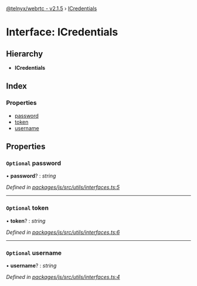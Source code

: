 [@telnyx/webrtc - v2.1.5](../README.md) › [ICredentials](icredentials.md)

# Interface: ICredentials

## Hierarchy

* **ICredentials**

## Index

### Properties

* [password](icredentials.md#optional-password)
* [token](icredentials.md#optional-token)
* [username](icredentials.md#optional-username)

## Properties

### `Optional` password

• **password**? : *string*

*Defined in [packages/js/src/utils/interfaces.ts:5](https://github.com/team-telnyx/webrtc/blob/4f15142/packages/js/src/utils/interfaces.ts#L5)*

___

### `Optional` token

• **token**? : *string*

*Defined in [packages/js/src/utils/interfaces.ts:6](https://github.com/team-telnyx/webrtc/blob/4f15142/packages/js/src/utils/interfaces.ts#L6)*

___

### `Optional` username

• **username**? : *string*

*Defined in [packages/js/src/utils/interfaces.ts:4](https://github.com/team-telnyx/webrtc/blob/4f15142/packages/js/src/utils/interfaces.ts#L4)*
